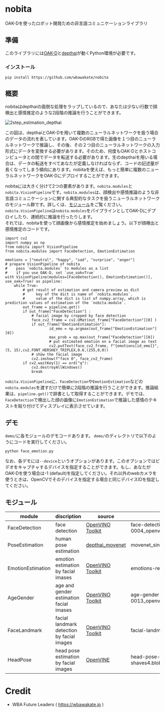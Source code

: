 # nobita
OAK-Dを使ったロボット開発ための非言語コミュニケーションライブラリ

## 準備
このライブラリには[OAK-D](https://store.opencv.ai/)と[depthai](https://github.com/luxonis/depthai)が動くPython環境が必要です。
### インストール
```
pip install https://github.com/wbawakate/nobita
```

## 概要
nobitaはdepthaiの面倒な処理をラップしているので、あなたは少ない行数で顔検出と感情推定のような2段階の推論を行うことができます。 

![2step_estimation_depthai](https://user-images.githubusercontent.com/32811500/128666756-a6c4ae51-92ef-4341-a64a-baf47c0955d6.png)


 この図は、depthaiとOAK-Dを用いて複数のニューラルネットワークを扱う場合のデータの流れを表しています。OAK-DのRGBで得た画像を１つ目のニューラルネットワークで推論し、その後、その２つ目のニューラルネットワークの入力形式にデータを変換する必要があります。そのため、何度もOAK-Dとホストコンピュータとの間でデータを転送する必要があります。生のdepthaiを用いる場合は、データの転送をすべてあなたが定義しなければならず、コードの記述量が長くなってしまう傾向にあります。nobitaを使えば、もっと簡単に複数のニューラルネットワークをOAK-Dにデプロイすることができます。   

 nobitaには大きく分けて2つの要素があります。`nobita.modules`と`nobita.VisionPipeline`です。`nobita.modules`は、顔検出や感情推論のような非言語コミュニケーションに関する典型的なタスクを扱うニューラルネットワークのモジュール群です。詳しくは、[モジュール](##モジュール)をご覧ください。`nobita.VisionPipeline`は`nobita.modules`をパイプラインとしてOAK-Dにデプロイしたり、連続的に推論を行ったりします。  
それでは、nobitaを使って顔画像から感情推定を始めましょう。以下が顔検出と感情推定のコードです。
```
import cv2
import numpy as np
from nobita import VisionPipeline
from nobita.modules import FaceDetection, EmotionEstimation

emotions = ["neutral", "happy", "sad", "surprise", "anger"]
# prepare VisionPipeline of nobita
#    pass `nobita.modules` to modules as a list
#    if you use OAK-D, set `use_oak=True`
with VisionPipeline(modules=[FaceDetection(), EmotionEstimation()], use_oak=True) as pipeline:
    while True:
        # get result of estimation and camera preview as dict
        #     key of the dict is name of `nobita.modules`.
        #     value of the dict is list of numpy.array, which is prediction values of estimation of the `nobita.module`.
        out_frame = pipeline.get()
        if out_frame["FaceDetection"] :
            # facial image by cropped by face detection 
            face_cv2_frame = cv2.UMat(out_frame["FaceDetection"][0] ) 
            if out_frame["EmotionEstimation"]:
                    id_emo = np.argmax(out_frame["EmotionEstimation"][0])
                    max_prob = np.max(out_frame["FaceDetection"][0])
                    # put estimated emotion on a facial image as text
                    cv2.putText(face_cv2_frame, f"{emotions[id_emo]}",(5, 15),cv2.FONT_HERSHEY_TRIPLEX,0.6,(255,0,0))
            # show the facial image
            cv2.imshow(f"face 0", face_cv2_frame)
        if cv2.waitKey(1) == ord("q"):
            cv2.destroyAllWindows()
            break
```
`nobita.VisionPipeline`に、`FaceDetection`や`EmotionEstimation`などの`nobita.modules`を渡すだけで簡単に2段階の推論を行うことができます。推論結果は、`pipeline.get()`で辞書として取得することができます。デモでは、`FaceDetection`で検出した顔の画像に`EmotionEstimation`で推論した感情のテキストを貼り付けてディスプレイに表示させています。

## デモ
`demo/`に各モジュールのデモコードあります。
`demo/`のディレクトリで以下のようにコードを実行してください。
```
python face_emotion.py
```
なお、各デモには`--device`というオプションがあります。このオプションではビデオをキャプチャするデバイスを指定することができます。もし、あなたがOAK-Dを使う場合は-1 (default)を指定してください。それ以外のwebカメラを使うときは、OpenCVでそのデバイスを指定する場合と同じデバイスIDを指定してください。


## モジュール
| module | discription | source | blob file | 
|-------|-------------|--------|----|
|FaceDetection | face detection |[OpenVINO Toolkit](https://docs.openvinotoolkit.org/2020.1/_models_intel_face_detection_retail_0004_description_face_detection_retail_0004.html)  |face-detection-retail-0004_openvino_2021.2_6shave.blob |
|PoseEstimation | human pose estimation| [depthai_movenet](https://github.com/geaxgx/depthai_movenet)|movenet_singlepose_lightning_U8_transpose.blob|
|EmotionEstimation | emotion estimation by facial imases |[OpenVINO Toolkit](https://docs.openvinotoolkit.org/2019_R1/_emotions_recognition_retail_0003_description_emotions_recognition_retail_0003.html)| emotions-recognition-retail-0003.blob|
|AgeGender | age and gender estimation facial imases|[OpenVINO Toolkit](https://docs.openvinotoolkit.org/2019_R1/_age_gender_recognition_retail_0013_description_age_gender_recognition_retail_0013.html) | age-gender-recognition-retail-0013_openvino_2021.2_6shave.blob|
|FaceLandmark | facial landmark detection by facial images |[OpenVINO Toolkit](https://docs.openvinotoolkit.org/2019_R1/_facial_landmarks_35_adas_0002_description_facial_landmarks_35_adas_0002.html) | facial-landmarks-35-adas-0002-shaves6.blob|
|HeadPose | head pose estimation by facial images | [OpenVINE](https://docs.openvinotoolkit.org/2019_R1/_head_pose_estimation_adas_0001_description_head_pose_estimation_adas_0001.html)| head-pose-estimation-adas-0001-shaves4.blob |



# Credit
- WBA Future Leaders ( https://wbawakate.jp )